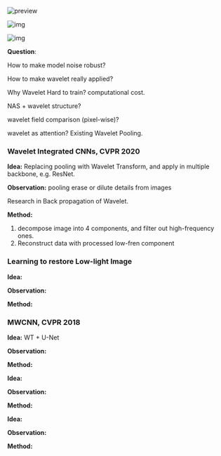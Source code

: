 ![preview](https://pic1.zhimg.com/v2-0a1b057fda21a2d630353cbfc6d05710_r.jpg?source=1940ef5c)

![img](https://pic3.zhimg.com/80/v2-b26c678abf1740913cc86c8fdea1f295_720w.jpg?source=1940ef5c)

![img](https://pic3.zhimg.com/80/v2-5125452057b470c14f8b75f3a1a3daaf_720w.jpg?source=1940ef5c)

**Question**:

How to make model noise robust?

How to make wavelet really applied?

Why Wavelet Hard to train? computational cost.

NAS + wavelet structure?

wavelet field comparison (pixel-wise)? 

wavelet as attention? Existing Wavelet Pooling.



### **Wavelet Integrated CNNs, CVPR 2020**

**Idea:** Replacing pooling with Wavelet Transform, and apply in multiple backbone, e.g. ResNet.

**Observation:** pooling erase or dilute details from images

Research in Back propagation of Wavelet.

**Method:** 

1. decompose image into 4 components, and filter out high-frequency ones.
2. Reconstruct data with processed low-fren component





### Learning to restore Low-light Image

**Idea:**

**Observation:**

**Method:**



### **MWCNN, CVPR 2018**

**Idea:** WT + U-Net

**Observation:**

**Method:**



**Idea:**

**Observation:**

**Method:**



**Idea:**

**Observation:**

**Method:**